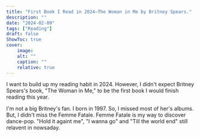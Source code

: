 ```yaml
---
title: "First Book I Read in 2024–The Woman in Me by Britney Spears."
description: ""
date: "2024-02-09"
tags: ["Reading"]
draft: false
ShowToc: true
cover:
    image: 
    alt: ""
    caption: ""
    relative: true
---
```


I want to build up my reading habit in 2024. However, I didn't expect Britney Spears's book, "The Woman in Me," to be the first book I would finish reading this year.

I'm not a big Britney's fan. I born in 1997. So, I missed most of her's albums. But, I didn't miss the Femme Fatale.
Femme Fatale is my way to discover dance-pop. "Hold it againt me", "I wanna go" and "Till the world end" still relavent in nowsaday.  
 